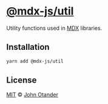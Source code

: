 # [@mdx-js/util][mdx]

Utility functions used in [MDX][] libraries.

## Installation

```sh
yarn add @mdx-js/util
```

## License

[MIT][] © [John Otander][author]

<!-- Definitions -->

[mit]: license
[mdx]: https://github.com/mdx-js/mdx
[author]: https://johno.com
